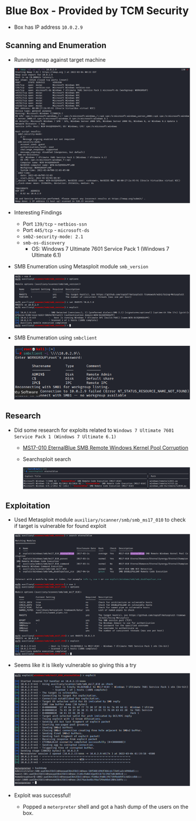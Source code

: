 # Blue Box - Provided by TCM Security 

- Box has IP address `10.0.2.9`



## Scanning and Enumeration
- Running nmap against target machine

    ![Nmap Results](2022-03-03-21-43-21.png)

- Interesting Findings 
  - Port `139/tcp` - `netbios-ssn`
  - Port `445/tcp` - `microsoft-ds`
  - `smb2-security-mode: 2.1`
  - `smb-os-discovery`
    - OS: Windows 7 Ultimate 7601 Service Pack 1 (Windows 7 Ultimate 6.1)


- SMB Enumeration using Metasploit module `smb_version`
  
  ![SMB Enumeration](2022-03-03-22-00-53.png)

- SMB Enumeration using `smbclient`

    ![smbclient enumeration](2022-03-03-22-06-57.png)

## Research 
- Did some research for exploits related to `Windows 7 Ultimate 7601 Service Pack 1 (Windows 7 Ultimate 6.1)`
  - [MS17-010 EternalBlue SMB Remote Windows Kernel Pool Corruption](https://www.rapid7.com/db/modules/exploit/windows/smb/ms17_010_eternalblue/)
  - Searchsploit search 

    ![Searchsploit results](2022-03-03-22-05-20.png)

## Exploitation

- Used Metasploit module `auxiliary/scanner/smb/smb_ms17_010` to check if target is vulnerable for found exploit 

    ![MS17-010 SMB RCE Detection](2022-03-03-22-14-03.png)

- Seems like it is likely vulnerable so giving this a try

    ![Exploit Results](2022-03-03-22-26-54.png)

- Exploit was successful!
  - Popped a `meterpreter` shell and got a hash dump of the users on the box. 